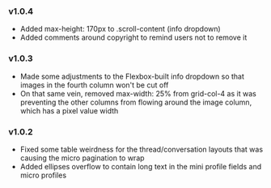 ### v1.0.4
- Added max-height: 170px to .scroll-content (info dropdown)
- Added comments around copyright to remind users not to remove it

### v1.0.3
- Made some adjustments to the Flexbox-built info dropdown so that images in the fourth column won't be cut off
- On that same vein, removed max-width: 25% from grid-col-4 as it was preventing the other columns from flowing around the image column, which has a pixel value width

### v1.0.2
- Fixed some table weirdness for the thread/conversation layouts that was causing the micro pagination to wrap
- Added ellipses overflow to contain long text in the mini profile fields and micro profiles
